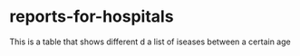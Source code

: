 # reports-for-hospitals
This is a table that shows different d a list of iseases between a certain age
